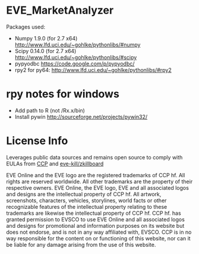 EVE_MarketAnalyzer
==================

Packages used:
* Numpy 1.9.0 (for 2.7 x64) http://www.lfd.uci.edu/~gohlke/pythonlibs/#numpy
* Scipy 0.14.0 (for 2.7 x64) http://www.lfd.uci.edu/~gohlke/pythonlibs/#scipy
* pypyodbc https://code.google.com/p/pypyodbc/
* rpy2 for py64: http://www.lfd.uci.edu/~gohlke/pythonlibs/#rpy2


rpy notes for windows
==================
* Add path to R (not /Rx.x/bin)
* Install pywin http://sourceforge.net/projects/pywin32/ 

License Info
==================

Leverages public data sources and remains open source to comply with EULAs from [CCP](https://developers.eveonline.com/resource/license-agreement) and [eve-kill/zkillboard](https://beta.eve-kill.net/information/legal/)

EVE Online and the EVE logo are the registered trademarks of CCP hf. All rights are reserved worldwide. All other trademarks are the property of their respective owners. EVE Online, the EVE logo, EVE and all associated logos and designs are the intellectual property of CCP hf. All artwork, screenshots, characters, vehicles, storylines, world facts or other recognizable features of the intellectual property relating to these trademarks are likewise the intellectual property of CCP hf. CCP hf. has granted permission to EVSCO to use EVE Online and all associated logos and designs for promotional and information purposes on its website but does not endorse, and is not in any way affiliated with, EVSCO. CCP is in no way responsible for the content on or functioning of this website, nor can it be liable for any damage arising from the use of this website.
